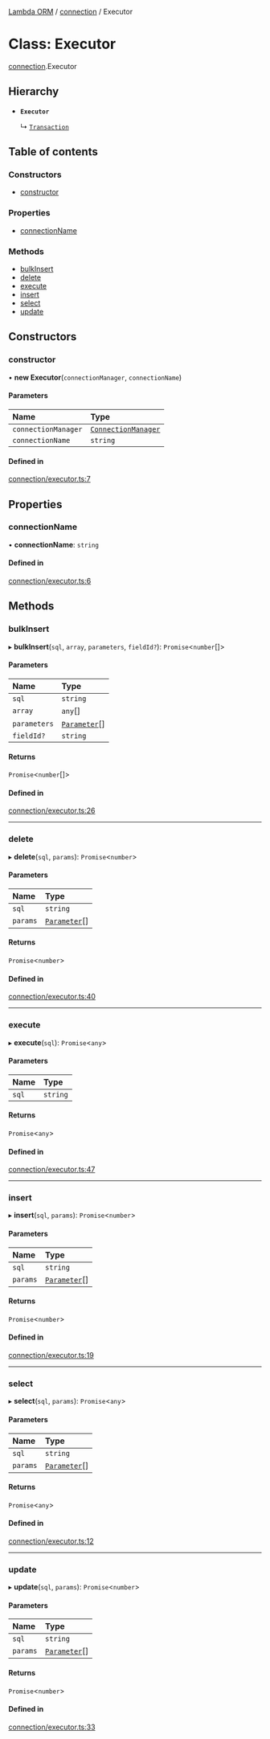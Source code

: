 [Lambda ORM](../README.md) / [connection](../modules/connection.md) / Executor

# Class: Executor

[connection](../modules/connection.md).Executor

## Hierarchy

- **`Executor`**

  ↳ [`Transaction`](connection.Transaction.md)

## Table of contents

### Constructors

- [constructor](connection.Executor.md#constructor)

### Properties

- [connectionName](connection.Executor.md#connectionname)

### Methods

- [bulkInsert](connection.Executor.md#bulkinsert)
- [delete](connection.Executor.md#delete)
- [execute](connection.Executor.md#execute)
- [insert](connection.Executor.md#insert)
- [select](connection.Executor.md#select)
- [update](connection.Executor.md#update)

## Constructors

### constructor

• **new Executor**(`connectionManager`, `connectionName`)

#### Parameters

| Name | Type |
| :------ | :------ |
| `connectionManager` | [`ConnectionManager`](connection.ConnectionManager.md) |
| `connectionName` | `string` |

#### Defined in

[connection/executor.ts:7](https://github.com/FlavioLionelRita/lambda-orm/blob/8689963/src/orm/connection/executor.ts#L7)

## Properties

### connectionName

• **connectionName**: `string`

#### Defined in

[connection/executor.ts:6](https://github.com/FlavioLionelRita/lambda-orm/blob/8689963/src/orm/connection/executor.ts#L6)

## Methods

### bulkInsert

▸ **bulkInsert**(`sql`, `array`, `parameters`, `fieldId?`): `Promise`<`number`[]\>

#### Parameters

| Name | Type |
| :------ | :------ |
| `sql` | `string` |
| `array` | `any`[] |
| `parameters` | [`Parameter`](../interfaces/model.Parameter.md)[] |
| `fieldId?` | `string` |

#### Returns

`Promise`<`number`[]\>

#### Defined in

[connection/executor.ts:26](https://github.com/FlavioLionelRita/lambda-orm/blob/8689963/src/orm/connection/executor.ts#L26)

___

### delete

▸ **delete**(`sql`, `params`): `Promise`<`number`\>

#### Parameters

| Name | Type |
| :------ | :------ |
| `sql` | `string` |
| `params` | [`Parameter`](../interfaces/model.Parameter.md)[] |

#### Returns

`Promise`<`number`\>

#### Defined in

[connection/executor.ts:40](https://github.com/FlavioLionelRita/lambda-orm/blob/8689963/src/orm/connection/executor.ts#L40)

___

### execute

▸ **execute**(`sql`): `Promise`<`any`\>

#### Parameters

| Name | Type |
| :------ | :------ |
| `sql` | `string` |

#### Returns

`Promise`<`any`\>

#### Defined in

[connection/executor.ts:47](https://github.com/FlavioLionelRita/lambda-orm/blob/8689963/src/orm/connection/executor.ts#L47)

___

### insert

▸ **insert**(`sql`, `params`): `Promise`<`number`\>

#### Parameters

| Name | Type |
| :------ | :------ |
| `sql` | `string` |
| `params` | [`Parameter`](../interfaces/model.Parameter.md)[] |

#### Returns

`Promise`<`number`\>

#### Defined in

[connection/executor.ts:19](https://github.com/FlavioLionelRita/lambda-orm/blob/8689963/src/orm/connection/executor.ts#L19)

___

### select

▸ **select**(`sql`, `params`): `Promise`<`any`\>

#### Parameters

| Name | Type |
| :------ | :------ |
| `sql` | `string` |
| `params` | [`Parameter`](../interfaces/model.Parameter.md)[] |

#### Returns

`Promise`<`any`\>

#### Defined in

[connection/executor.ts:12](https://github.com/FlavioLionelRita/lambda-orm/blob/8689963/src/orm/connection/executor.ts#L12)

___

### update

▸ **update**(`sql`, `params`): `Promise`<`number`\>

#### Parameters

| Name | Type |
| :------ | :------ |
| `sql` | `string` |
| `params` | [`Parameter`](../interfaces/model.Parameter.md)[] |

#### Returns

`Promise`<`number`\>

#### Defined in

[connection/executor.ts:33](https://github.com/FlavioLionelRita/lambda-orm/blob/8689963/src/orm/connection/executor.ts#L33)

